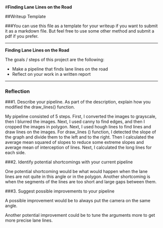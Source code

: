 #**Finding Lane Lines on the Road**

##Writeup Template

###You can use this file as a template for your writeup if you want to submit it as a markdown file. But feel free to use some other method and submit a pdf if you prefer.

---

**Finding Lane Lines on the Road**

The goals / steps of this project are the following:
* Make a pipeline that finds lane lines on the road
* Reflect on your work in a written report


---

### Reflection

###1. Describe your pipeline. As part of the description, explain how you modified the draw_lines() function.

My pipeline consisted of 5 steps. First, I converted the images to grayscale, then I blurred the images. Next, I used canny to find edges, and then I cropped the images in polygon. Next, I used hough lines to find lines and draw lines on the images.
For draw_lines () function, I detected the slope of the graph and divide them to the left and to the right. Then I calculated the average mean squared of slopes to reduce some extreme slopes and average mean of interception of lines. Next, I calculated the long lines for each side.


###2. Identify potential shortcomings with your current pipeline


One potential shortcoming would be what would happen when the lane lines are not quite in this angle or in the polygon. Another shortcoming is when the segments of the lines are too short and large gaps between them.


###3. Suggest possible improvements to your pipeline

A possible improvement would be to always put the camera on the same angle.

Another potential improvement could be to tune the arguments more to get more precise lane lines.
